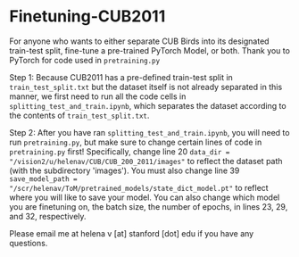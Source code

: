 # Finetuning-CUB2011
For anyone who wants to either separate CUB Birds into its designated train-test split, fine-tune a pre-trained PyTorch Model, or both.
Thank you to PyTorch for code used in `pretraining.py`

Step 1:
Because CUB2011 has a pre-defined train-test split in `train_test_split.txt` but the dataset itself is not already separated in this manner, we first need to run all the code cells in `splitting_test_and_train.ipynb`, which separates the dataset according to the contents of `train_test_split.txt`.

Step 2:
After you have ran `splitting_test_and_train.ipynb`, you will need to run `pretraining.py`, but make sure to change certain lines of code in `pretraining.py` first! Specifically, change line 20 `data_dir = "/vision2/u/helenav/CUB/CUB_200_2011/images"` to reflect the dataset path (with the subdirectory 'images'). You must also change line 39 `save_model_path = "/scr/helenav/ToM/pretrained_models/state_dict_model.pt"` to reflect where you will like to save your model. You can also change which model you are finetuning on, the batch size, the number of epochs, in lines 23, 29, and 32, respectively.

Please email me at helena v [at] stanford [dot] edu if you have any questions. 

